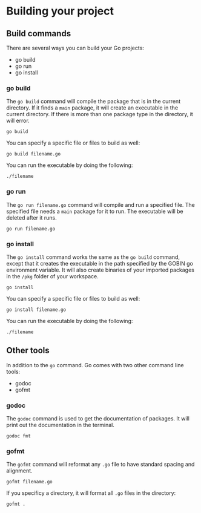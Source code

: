 # Building your project


## Build commands

There are several ways you can build your Go projects:

* go build
* go run
* go install

### go build 

The `go build` command will compile the package that is in the current directory. If it finds a `main` package, it will create an executable in the current directory. If there is more than one package type in the directory, it will error. 

```shell
go build
```

You can specify a specific file or files to build as well:

```shell
go build filename.go
```

You can run the executable by doing the following:

```shell
./filename
```

### go run

The `go run filename.go` command will compile and run a specified file. The specified file needs a `main` package for it to run. The executable will be deleted after it runs.

```shell
go run filename.go
```

### go install

The `go install` command works the same as the `go build` command, except that it creates the executable in the path specified by the GOBIN go environment variable. It will also create binaries of your imported packages in the `/pkg` folder of your workspace. 

```shell
go install
```

You can specify a specific file or files to build as well:

```shell
go install filename.go
```

You can run the executable by doing the following:

```shell
./filename
```

## Other tools

In addition to the `go` command. Go comes with two other command line tools:

* godoc
* gofmt

### godoc

The `godoc` command is used to get the documentation of packages. It will print out the documentation in the terminal.

```shell
godoc fmt
```

### gofmt

The `gofmt` command will reformat any `.go` file to have standard spacing and alignment. 

```shell
gofmt filename.go
```

If you specificy a directory, it will format all `.go` files in the directory:

```
gofmt .
```